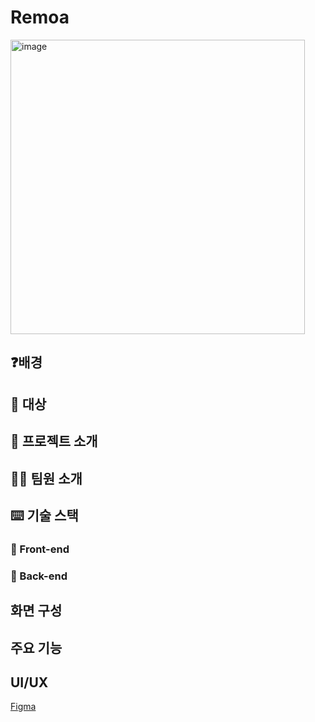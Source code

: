 # Remoa

<img width="471" alt="image" src="https://user-images.githubusercontent.com/64712993/230924674-6cb31e47-9b47-4a1e-ad09-ff02a53f5cf0.png">

## ❓배경


## 👥 대상


## 📖 프로젝트 소개


## 🧑‍💻 팀원 소개


## ⌨️ 기술 스택

### 💫 Front-end

### 💫 Back-end


## 화면 구성

## 주요 기능

## UI/UX
[Figma](https://www.figma.com/file/afTvihibzwDCoa5oJZBJE1/%EB%A0%88%EB%AA%A8%EC%95%84_GUI_230111?node-id=0-1&t=U9zbbPGCBEqYvbmx-0)
